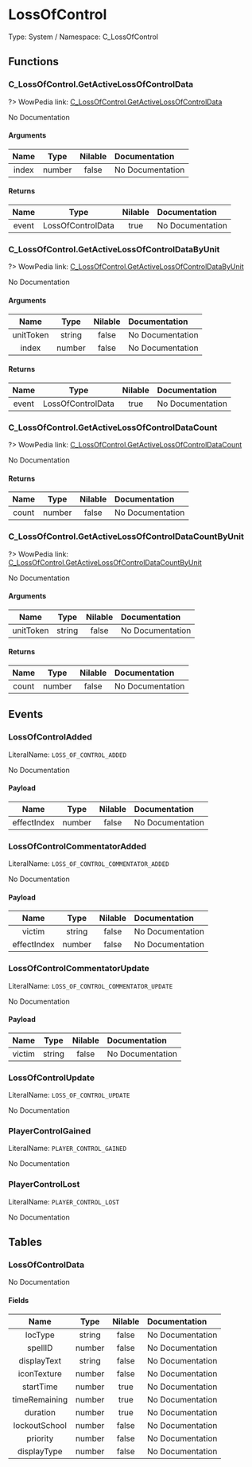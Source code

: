 # LossOfControl

Type: System / Namespace: C_LossOfControl

## Functions

### C_LossOfControl.GetActiveLossOfControlData
?> WowPedia link: [C_LossOfControl.GetActiveLossOfControlData](https://wow.gamepedia.com/API_C_LossOfControl.GetActiveLossOfControlData)

No Documentation

#### Arguments
|Name|Type|Nilable|Documentation|
|:---:|:---:|:---:|:---|
|index|number|false|No Documentation|
#### Returns
|Name|Type|Nilable|Documentation|
|:---:|:---:|:---:|:---|
|event|LossOfControlData|true|No Documentation|
### C_LossOfControl.GetActiveLossOfControlDataByUnit
?> WowPedia link: [C_LossOfControl.GetActiveLossOfControlDataByUnit](https://wow.gamepedia.com/API_C_LossOfControl.GetActiveLossOfControlDataByUnit)

No Documentation

#### Arguments
|Name|Type|Nilable|Documentation|
|:---:|:---:|:---:|:---|
|unitToken|string|false|No Documentation|
|index|number|false|No Documentation|
#### Returns
|Name|Type|Nilable|Documentation|
|:---:|:---:|:---:|:---|
|event|LossOfControlData|true|No Documentation|
### C_LossOfControl.GetActiveLossOfControlDataCount
?> WowPedia link: [C_LossOfControl.GetActiveLossOfControlDataCount](https://wow.gamepedia.com/API_C_LossOfControl.GetActiveLossOfControlDataCount)

No Documentation

#### Returns
|Name|Type|Nilable|Documentation|
|:---:|:---:|:---:|:---|
|count|number|false|No Documentation|
### C_LossOfControl.GetActiveLossOfControlDataCountByUnit
?> WowPedia link: [C_LossOfControl.GetActiveLossOfControlDataCountByUnit](https://wow.gamepedia.com/API_C_LossOfControl.GetActiveLossOfControlDataCountByUnit)

No Documentation

#### Arguments
|Name|Type|Nilable|Documentation|
|:---:|:---:|:---:|:---|
|unitToken|string|false|No Documentation|
#### Returns
|Name|Type|Nilable|Documentation|
|:---:|:---:|:---:|:---|
|count|number|false|No Documentation|
## Events

### LossOfControlAdded
LiteralName: `LOSS_OF_CONTROL_ADDED`

No Documentation

#### Payload
|Name|Type|Nilable|Documentation|
|:---:|:---:|:---:|:---|
|effectIndex|number|false|No Documentation|
### LossOfControlCommentatorAdded
LiteralName: `LOSS_OF_CONTROL_COMMENTATOR_ADDED`

No Documentation

#### Payload
|Name|Type|Nilable|Documentation|
|:---:|:---:|:---:|:---|
|victim|string|false|No Documentation|
|effectIndex|number|false|No Documentation|
### LossOfControlCommentatorUpdate
LiteralName: `LOSS_OF_CONTROL_COMMENTATOR_UPDATE`

No Documentation

#### Payload
|Name|Type|Nilable|Documentation|
|:---:|:---:|:---:|:---|
|victim|string|false|No Documentation|
### LossOfControlUpdate
LiteralName: `LOSS_OF_CONTROL_UPDATE`

No Documentation

### PlayerControlGained
LiteralName: `PLAYER_CONTROL_GAINED`

No Documentation

### PlayerControlLost
LiteralName: `PLAYER_CONTROL_LOST`

No Documentation

## Tables

### LossOfControlData

No Documentation

#### Fields
|Name|Type|Nilable|Documentation|
|:---:|:---:|:---:|:---|
|locType|string|false|No Documentation|
|spellID|number|false|No Documentation|
|displayText|string|false|No Documentation|
|iconTexture|number|false|No Documentation|
|startTime|number|true|No Documentation|
|timeRemaining|number|true|No Documentation|
|duration|number|true|No Documentation|
|lockoutSchool|number|false|No Documentation|
|priority|number|false|No Documentation|
|displayType|number|false|No Documentation|